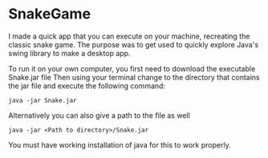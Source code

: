 # SnakeGame

I made a quick app that you can execute on your machine, recreating the classic snake game. The purpose was to get used to quickly explore Java's swing library to make a desktop app.

To run it on your own computer, you first need to download the executable Snake.jar file Then using your terminal change to the directory that contains the jar file and execute the following command:

```
java -jar Snake.jar
```
Alternatively you can also give a path to the file as well

```
java -jar <Path to directory>/Snake.jar
```
 You must have working installation of java for this to work properly.
